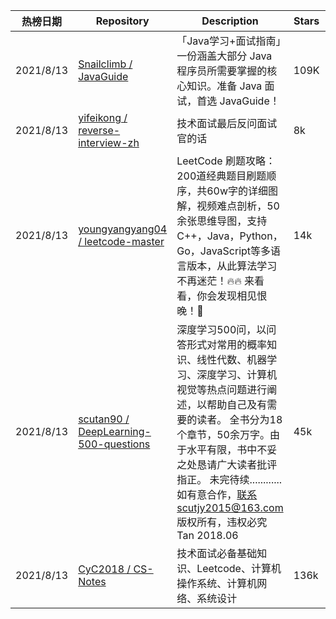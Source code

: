 | 热榜日期  | Repository                                                   | Description                                                  | Stars | Language                          |
| --------- | ------------------------------------------------------------ | ------------------------------------------------------------ | ----- | --------------------------------- |
| 2021/8/13 | [Snailclimb / JavaGuide](https://github.com/Snailclimb/JavaGuide) | 「Java学习+面试指南」一份涵盖大部分 Java 程序员所需要掌握的核心知识。准备 Java 面试，首选 JavaGuide！ | 109K  | java                              |
| 2021/8/13 | [yifeikong / reverse-interview-zh](https://github.com/yifeikong/reverse-interview-zh) | 技术面试最后反问面试官的话                                   | 8k    |                                   |
| 2021/8/13 | [youngyangyang04 / leetcode-master](https://github.com/youngyangyang04/leetcode-master) | LeetCode 刷题攻略：200道经典题目刷题顺序，共60w字的详细图解，视频难点剖析，50余张思维导图，支持C++，Java，Python，Go，JavaScript等多语言版本，从此算法学习不再迷茫！🔥🔥 来看看，你会发现相见恨晚！🚀 | 14k   | C++，Java，Python，Go，JavaScript |
| 2021/8/13 | [scutan90 / DeepLearning-500-questions](https://github.com/scutan90/DeepLearning-500-questions) | 深度学习500问，以问答形式对常用的概率知识、线性代数、机器学习、深度学习、计算机视觉等热点问题进行阐述，以帮助自己及有需要的读者。 全书分为18个章节，50余万字。由于水平有限，书中不妥之处恳请广大读者批评指正。 未完待续............ 如有意合作，联系scutjy2015@163.com 版权所有，违权必究 Tan 2018.06 | 45k   |                                   |
| 2021/8/13 | [CyC2018 / CS-Notes](https://github.com/CyC2018/CS-Notes)    | 技术面试必备基础知识、Leetcode、计算机操作系统、计算机网络、系统设计 | 136k  |                                   |

